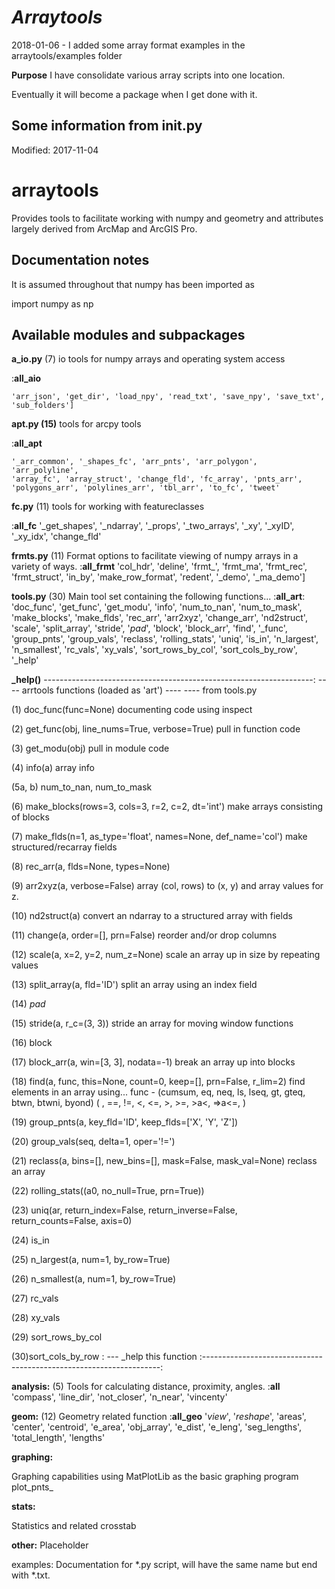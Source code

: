 
***Arraytools***
================

2018-01-06 - I added some array format examples in the arraytools/examples folder


**Purpose**
I have consolidate various array scripts into one location.

Eventually it will become a package when I get done with it.

Some information from __init__.py
---------------------------------

Modified: 2017-11-04

arraytools
=======

Provides tools to facilitate working with numpy and geometry and attributes
largely derived from ArcMap and ArcGIS Pro.

Documentation notes
-------------------
It is assumed throughout that numpy has been imported as

import numpy as np

Available modules and subpackages
---------------------------------
**a_io.py**  (7)   io tools for numpy arrays and operating system access

:__all_aio__

    'arr_json', 'get_dir', 'load_npy', 'read_txt', 'save_npy', 'save_txt',
    'sub_folders']

**apt.py  (15)**    tools for arcpy tools

:__all_apt__

    '_arr_common', '_shapes_fc', 'arr_pnts', 'arr_polygon', 'arr_polyline',
    'array_fc', 'array_struct', 'change_fld', 'fc_array', 'pnts_arr',
    'polygons_arr', 'polylines_arr', 'tbl_arr', 'to_fc', 'tweet'

**fc.py**  (11)     tools for working with featureclasses
 
:__all_fc__
    '_get_shapes', '_ndarray', '_props', '_two_arrays', '_xy',
    '_xyID', '_xy_idx', 'change_fld'

**frmts.py**  (11)    Format options to facilitate viewing of numpy arrays in a variety of ways.
:__all_frmt__
    'col_hdr', 'deline', 'frmt_', 'frmt_ma', 'frmt_rec', 'frmt_struct',
    'in_by', 'make_row_format', 'redent', '_demo', '_ma_demo']

**tools.py**  (30)    Main tool set containing the following functions...
:__all_art__:
 'doc_func', 'get_func', 'get_modu', 'info', 'num_to_nan', 'num_to_mask', 'make_blocks',
 'make_flds', 'rec_arr', 'arr2xyz', 'change_arr', 'nd2struct', 'scale', 'split_array', 'stride',
 '_pad_', 'block', 'block_arr', 'find', '_func', 'group_pnts', 'group_vals', 'reclass',
 'rolling_stats', 'uniq', 'is_in', 'n_largest', 'n_smallest', 'rc_vals', 'xy_vals',
 'sort_rows_by_col', 'sort_cols_by_row', '_help'
    
**_help()**
-------------------------------------------------------------------:
---- arrtools functions  (loaded as 'art') ----
---- from tools.py

(1)  doc_func(func=None)
     documenting code using inspect
     
(2)  get_func(obj, line_nums=True, verbose=True)
     pull in function code
     
(3)  get_modu(obj)
     pull in module code

(4)  info(a)  array info

(5a, b) num_to_nan, num_to_mask

(6)  make_blocks(rows=3, cols=3, r=2, c=2, dt='int')
     make arrays consisting of blocks

(7)  make_flds(n=1, as_type='float', names=None, def_name='col')
     make structured/recarray fields

(8)  rec_arr(a, flds=None, types=None)

(9)  arr2xyz(a, verbose=False)
     array (col, rows) to (x, y) and array values for z.

(10) nd2struct(a)
     convert an ndarray to a structured array with fields

(11) change(a, order=[], prn=False)
     reorder and/or drop columns

(12) scale(a, x=2, y=2, num_z=None)
     scale an array up in size by repeating values

(13) split_array(a, fld='ID')
     split an array using an index field

(14) _pad_

(15) stride(a, r_c=(3, 3))
     stride an array for moving window functions

(16) block

(17) block_arr(a, win=[3, 3], nodata=-1)
     break an array up into blocks

(18)  find(a, func, this=None, count=0, keep=[], prn=False, r_lim=2)
     find elements in an array using...
     func - (cumsum, eq, neq, ls, lseq, gt, gteq, btwn, btwni, byond)
           (      , ==,  !=,  <,   <=,  >,   >=,  >a<, =>a<=,  <a> )

(19)  group_pnts(a, key_fld='ID', keep_flds=['X', 'Y', 'Z'])

(20)  group_vals(seq, delta=1, oper='!=')

(21) reclass(a, bins=[], new_bins=[], mask=False, mask_val=None)
     reclass an array

(22) rolling_stats((a0, no_null=True, prn=True))

(23) uniq(ar, return_index=False, return_inverse=False,
          return_counts=False, axis=0)

(24) is_in

(25) n_largest(a, num=1, by_row=True)

(26)    n_smallest(a, num=1, by_row=True)

(27) rc_vals

(28) xy_vals

(29) sort_rows_by_col

(30)sort_cols_by_row
: ---  _help  this function
:-------------------------------------------------------------------:
 
 

**analysis:**  (5)
    Tools for calculating distance, proximity, angles.
:__all__
  'compass', 'line_dir', 'not_closer', 'n_near', 'vincenty'

**geom:**  (12)
  Geometry related function
:__all_geo__
    '_view_', '_reshape_', 'areas', 'center', 'centroid',  'e_area',
    'obj_array', 'e_dist', 'e_leng', 'seg_lengths', 'total_length', 'lengths'

**graphing:**

  Graphing capabilities using MatPlotLib as the basic graphing program
     plot_pnts_

**stats:**

  Statistics and related
    crosstab

**other:**
    Placeholder

examples:
    Documentation for *.py script, will have the same name but end with *.txt.
